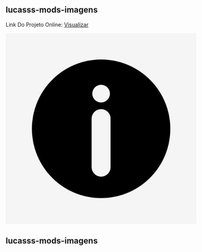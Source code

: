 ## lucasss-mods-imagens

Link Do Projeto Online: [Visualizar](https://lucasss-mods-imagens.tk)

![lucasss-mods-imagens](https://github.com/LucasssMODS/lucasss-mods-imagens/blob/main/lucasssmods.github.io.png)
## lucasss-mods-imagens
